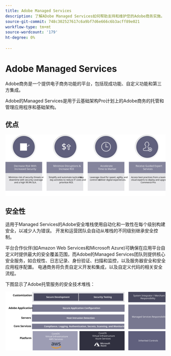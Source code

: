 ```yaml
---
title: Adobe Managed Services
description: 了解ADobe Managed Services如何帮助支持和维护您的Adobe商务实施。
source-git-commit: 748c302527617c6a9bf7d6e666c6b3acff89e021
workflow-type: tm+mt
source-wordcount: '179'
ht-degree: 0%

---
```



# Adobe Managed Services

Adobe商务是一个提供电子商务功能的平台，包括现成功能、自定义功能和第三方集成。

Adobe的Managed Services是用于云基础架构Pro计划上的Adobe商务的托管和管理应用程序和基础架构。

## 优点

![显示Adobe Managed Services优势的信息图](../../assets/playbooks/managed-services-benefits.svg)

## 安全性

适用于Managed Services的Adobe安全堆栈使用自动化和一致性在每个级别构建安全，以减少人为错误。 开发和运营团队会自动从堆栈的不同级别继承安全控制。

平台合作伙伴(如Amazon Web Services和Microsoft Azure)可确保在应用平台自定义时提供最大的安全覆盖范围，而Adobe的Managed Services团队则提供核心安全服务，如合规性、日志记录、身份验证、扫描和监控，以及服务器安全和安全应用程序配置。 电通商务将负责自定义开发和集成，以及自定义代码的相关安全流程。

下图显示了Adobe托管服务的安全技术堆栈：

![显示ADobe Managed Services安全堆栈的图表](../../assets/playbooks/managed-services-security-stack.svg)
